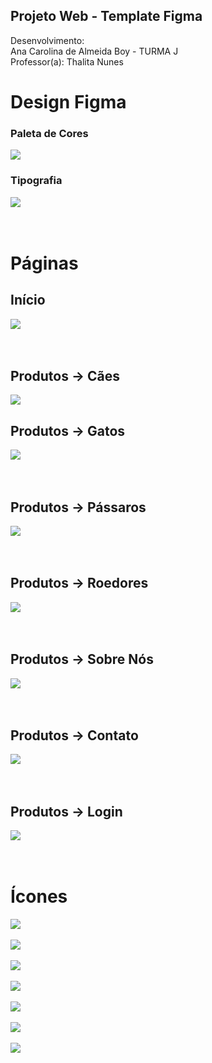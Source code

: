 ## Projeto Web - Template Figma

Desenvolvimento:<br>
Ana Carolina de Almeida Boy - TURMA J
<br>Professor(a): Thalita Nunes



# Design Figma
### Paleta de Cores


<img src="imagens/cores.png">

### Tipografia
<img src="imagens/fontes.png">
<br><br><br>



# Páginas
<h2> Início</h2>
<img src="imagens/inicio.png">
<br><br><br>

<h2> Produtos -> Cães</h2>
<img src="imagens/caes.png">

<h2> Produtos -> Gatos</h2>
<img src="imagens/gatos.png">
<br><br><br>

<h2> Produtos -> Pássaros</h2>
<img src="imagens/passaros.png">
<br><br><br>

<h2> Produtos -> Roedores</h2>
<img src="imagens/roedores.png">
<br><br><br>

<h2> Produtos -> Sobre Nós</h2>
<img src="imagens/sobre.png">
<br><br><br>

<h2> Produtos -> Contato</h2>
<img src="imagens/contato.png">
<br><br><br>

<h2> Produtos -> Login</h2>
<img src="imagens/login.png">
<br><br><br>

# Ícones
<img src="imagens/icones/icon-back.png">
<br><br>
<img src="imagens/icones/icon-bag.png">
<br><br>
<img src="imagens/icones/icon-user.png">
<br><br>
<img src="imagens/icones/icon-maps.png">
<br><br>
<img src="imagens/icones/icon-phone.png">
<br><br>
<img src="imagens/icones/icon-email.png">
<br><br>
<img src="imagens/icones/icon-down.png">
<br><br>
